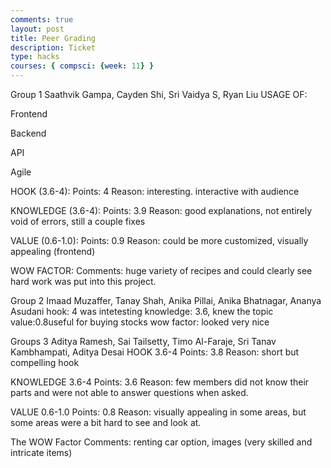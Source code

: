 ```yaml
---
comments: true
layout: post
title: Peer Grading 
description: Ticket
type: hacks
courses: { compsci: {week: 11} }
---
```


Group 1 Saathvik Gampa, Cayden Shi, Sri Vaidya S, Ryan Liu
USAGE OF:

Frontend

Backend

API

Agile

HOOK (3.6-4): Points: 4 Reason: interesting. interactive with audience

KNOWLEDGE (3.6-4): Points: 3.9 Reason: good explanations, not entirely void of errors, still a couple fixes

VALUE (0.6-1.0): Points: 0.9 Reason: could be more customized, visually appealing (frontend)

WOW FACTOR: Comments: huge variety of recipes and could clearly see hard work was put into this project.

Group 2 Imaad Muzaffer, Tanay Shah, Anika Pillai, Anika Bhatnagar, Ananya Asudani
hook: 4 was intetesting knowledge: 3.6, knew the topic value:0.8useful for buying stocks wow factor: looked very nice

Groups 3 Aditya Ramesh, Sai Tailsetty, Timo Al-Faraje, Sri Tanav Kambhampati, Aditya Desai
HOOK 3.6-4 Points: 3.8 Reason: short but compelling hook

KNOWLEDGE 3.6-4 Points: 3.6 Reason: few members did not know their parts and were not able to answer questions when asked.

VALUE 0.6-1.0 Points: 0.8 Reason: visually appealing in some areas, but some areas were a bit hard to see and look at.

The WOW Factor Comments: renting car option, images (very skilled and intricate items)